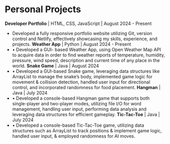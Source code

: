 # Personal Projects

**Developer Portfolio** | HTML, CSS, JavaScript | August 2024 - Present
- Developed a fully responsive portfolio website utilizing Git, version control and Netlify, effectively showcasing my skills, experience, and projects.
**Weather App** | Python | August 2024 - Present
- •	Developed a GUI- based Weather App, using Open Weather Map API to acquire data in order to find weather reports of temperature, humidity, pressure, wind speed, description and current time of any place in the world.
**Snake Game** | Java | August 2024
- •	Developed a GUI-based Snake game, leveraging data structures like ArrayList to manage the snake’s body, implemented game logic for movement & collision detection, handled user input for directional control, and incorporated randomness for food placement.
**Hangman** | Java | July 2024
- •	Developed a console-based Hangman game that supports both single-player and two-player modes, utilizing file I/O for word management, handling user input, performing data analysis and leveraging data structures for efficient gameplay.
**Tic-Tac-Toe** | Java | July 2024
- •	Developed a console-based Tic-Tac-Toe game, utilizing data structures such as ArrayList to track positions & implement game logic, handled user input, & employed randomness for AI moves.





